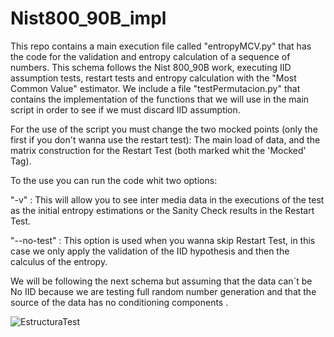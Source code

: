 # Nist800_90B_impl

This repo contains a main execution file called "entropyMCV.py" that has the code for the validation and entropy calculation of a sequence of numbers. 
This schema follows the Nist 800_90B work, executing IID assumption tests, restart tests and entropy calculation with the "Most Common Value" estimator.
We include a file "testPermutacion.py" that contains the implementation of the functions that we will use in the main script in order to see if we must discard IID assumption.

For the use of the script you must change the two mocked points (only the first if you don't wanna use the restart test): The main load of data, and the matrix construction for the Restart Test (both marked whit the 'Mocked' Tag).

To the use you can run the code whit two options:

"-v" : This will allow you to see inter media data in the executions of the test as the initial entropy estimations or the Sanity Check results in the Restart Test.

"--no-test" : This option is used when you wanna skip Restart Test, in this case we only apply the validation of the IID hypothesis and then the calculus of the entropy.

We will be following the next schema but assuming that the data can´t be No IID because we are testing full random number generation and that the source of the data has no conditioning components .

![EstructuraTest](https://github.com/Christian-bustelo/Nist800_90B_impl/assets/137056718/7a09a14e-da0f-4a6d-ab53-1ebc040c57ae)
